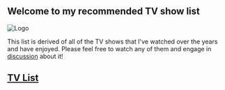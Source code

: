 ## Welcome to my recommended TV show list ##

![Logo](https://raw.githubusercontent.com/MikereDD/FightClub_TV-Movies_List/master/img/fc-256x256.png)

This list is derived of all of the TV shows that I've watched over the years and have enjoyed. Please feel free to watch any of them and engage in [discussion](https://t.me/+RhIeKkJEIsZToLRR) about it!

## [TV List](https://github.com/nychitman1/recommended_tv_shows/blob/main/List/TV_List.md)